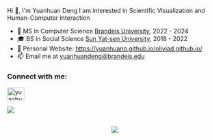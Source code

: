 Hi 👋, I'm Yuanhuan Deng
I am interested in Scientific Visualization and Human-Computer Interaction
- 🪪 MS in Computer Science [Brandeis University](https://www.brandeis.edu/), 2022 - 2024
- 🎓 BS in Social Science [Sun Yat-sen University](https://www.sysu.edu.cn/), 2018 - 2022
- 👤 Personal Website: https://yuanhuano.github.io/oliviad.github.io/
- 📫 Email me at yuanhuandeng@brandeis.edu

<h3 align="left">Connect with me:</h3>
<p align="left">
  <a href="https://linkedin.com/in/yuanhuandeng" target="blank">
    <img align="center" src="https://raw.githubusercontent.com/rahuldkjain/github-profile-readme-generator/master/src/images/icons/Social/linked-in-alt.svg" alt="yuanhuandeng" height="30" width="40" />
  </a>
</p>

<img src="https://github-readme-stats.vercel.app/api/top-langs/?username=yuanhuano&layout=compact&line_height=20&theme=graywhite&border_radius=20" />
<p align = "center">
  <br />
  <img src = "https://komarev.com/ghpvc/?username=yuanhuano&label=PROFILE+VIEWS">
</p>
